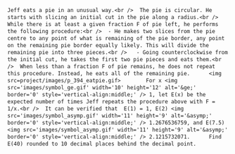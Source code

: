    Jeff eats a pie in an unusual way.<br />  The pie is circular. He starts with slicing an initial cut in the pie along a radius.<br />  While there is at least a given fraction F of pie left, he performs the following procedure:<br />  - He makes two slices from the pie centre to any point of what is remaining of the pie border, any point on the remaining pie border equally likely. This will divide the remaining pie into three pieces.<br />   - Going counterclockwise from the initial cut, he takes the first two pie pieces and eats them.<br />  When less than a fraction F of pie remains, he does not repeat this procedure. Instead, he eats all of the remaining pie.      <img src=project/images/p_394_eatpie.gif>        For x <img src='images/symbol_ge.gif' width='10' height='12' alt='&ge;' border='0' style='vertical-align:middle;' /> 1, let E(x) be the expected number of times Jeff repeats the procedure above with F = 1/x.<br />  It can be verified that  E(1) = 1, E(2) <img src='images/symbol_asymp.gif' width='11' height='9' alt='&asymp;' border='0' style='vertical-align:middle;' /> 1.2676536759, and E(7.5) <img src='images/symbol_asymp.gif' width='11' height='9' alt='&asymp;' border='0' style='vertical-align:middle;' /> 2.1215732071.      Find E(40) rounded to 10 decimal places behind the decimal point.        